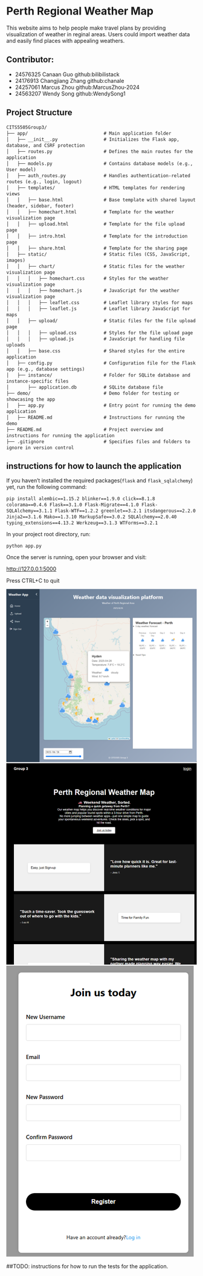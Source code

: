 # Perth Regional Weather Map 
This website aims to help people make travel plans by providing visualization of weather in reginal areas. Users could import weather data and easily find places with appealing weathers.


## Contributor:
- 24576325 Canaan Guo github:bilibilistack
- 24176913 Changjiang Zhang  github:chanale
- 24257061 Marcus Zhou github:MarcusZhou-2024
- 24563207 Wendy Song github:WendySong1

## Project Structure

```
CITS5505Group3/
├── app/                            # Main application folder
│   ├── __init__.py                 # Initializes the Flask app, database, and CSRF protection
│   ├── routes.py                   # Defines the main routes for the application
│   ├── models.py                   # Contains database models (e.g., User model)
│   ├── auth_routes.py              # Handles authentication-related routes (e.g., login, logout)
│   ├── templates/                  # HTML templates for rendering views
│   │   ├── base.html               # Base template with shared layout (header, sidebar, footer)
│   │   ├── homechart.html          # Template for the weather visualization page
│   │   ├── upload.html             # Template for the file upload page
│   │   ├── intro.html              # Template for the introduction page
│   │   ├── share.html              # Template for the sharing page
│   ├── static/                     # Static files (CSS, JavaScript, images)
│   │   ├── chart/                  # Static files for the weather visualization page
│   │   │   ├── homechart.css       # Styles for the weather visualization page
│   │   │   ├── homechart.js        # JavaScript for the weather visualization page
│   │   │   ├── leaflet.css         # Leaflet library styles for maps
│   │   │   ├── leaflet.js          # Leaflet library JavaScript for maps
│   │   ├── upload/                 # Static files for the file upload page
│   │   │   ├── upload.css          # Styles for the file upload page
│   │   │   ├── upload.js           # JavaScript for handling file uploads
│   │   ├── base.css                # Shared styles for the entire application
│   ├── config.py                   # Configuration file for the Flask app (e.g., database settings)
│   ├── instance/                   # Folder for SQLite database and instance-specific files
│       ├── application.db          # SQLite database file
├── demo/                           # Demo folder for testing or showcasing the app
│   ├── app.py                      # Entry point for running the demo application
│   ├── README.md                   # Instructions for running the demo
├── README.md                       # Project overview and instructions for running the application
├── .gitignore                      # Specifies files and folders to ignore in version control
```


## instructions for how to launch the application

If you haven’t installed the required packages(`flask` and `flask_sqlalchemy`) yet, run the following command:

```
pip install alembic==1.15.2 blinker==1.9.0 click==8.1.8 colorama==0.4.6 Flask==3.1.0 Flask-Migrate==4.1.0 Flask-SQLAlchemy==3.1.1 Flask-WTF==1.2.2 greenlet==3.2.1 itsdangerous==2.2.0 Jinja2==3.1.6 Mako==1.3.10 MarkupSafe==3.0.2 SQLAlchemy==2.0.40 typing_extensions==4.13.2 Werkzeug==3.1.3 WTForms==3.2.1

```

In your project root directory, run:

```
python app.py
```

Once the server is running, open your browser and visit:

http://127.0.0.1:5000


Press CTRL+C to quit

![Homepage](introduction_images/Homepage.png)
![Introduction Page](introduction_images/Introduction%20page.png)
![Register](introduction_images/Register.png)





##TODO:
instructions for how to run the tests for the application.

